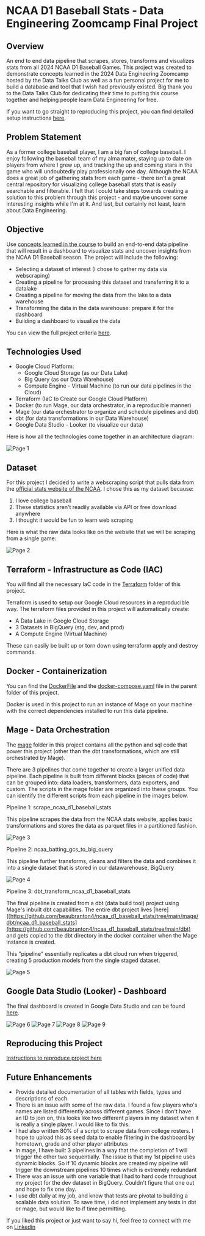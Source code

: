 
# NCAA D1 Baseball Stats - Data Engineering Zoomcamp Final Project

## **Overview**

An end to end data pipeline that scrapes, stores, transforms and visualizes stats from all 2024 NCAA D1 Baseball Games. This project was created to demonstrate concepts learned in the 2024 Data Engineering Zoomcamp hosted by the Data Talks Club as well as a fun personal project for me to build a database and tool that I wish had previously existed. Big thank you to the Data Talks Club for dedicating their time to putting this course together and helping people learn Data Engineering for free. 

If you want to go straight to reproducing this project, you can find detailed setup instructions [here](https://github.com/beaubranton4/ncaa_d1_baseball_stats/blob/main/setup.md).

## **Problem Statement**
  
 As a former college baseball player, I am a big fan of college baseball. I enjoy following the baseball team of my alma mater, staying up to date on players from where I grew up, and tracking the up and coming stars in the game who will undoubtedly play professionally one day. Although the NCAA does a great job of gathering stats from each game - there isn't a great central repository for visualizing college baseball stats that is easily searchable and filterable. I felt that I could take steps towards creating a solution to this problem through this project - and maybe uncover some interesting insights while I'm at it. And last, but certainly not least, learn about Data Engineering.

  ## **Objective**

Use [concepts learned in the course](https://github.com/DataTalksClub/data-engineering-zoomcamp/blob/main/README.md) to build an end-to-end data pipeline that will result in a dashboard to visualize stats and uncover insights from the NCAA D1 Baseball season. The project will include the following:

-   Selecting a dataset of interest (I chose to gather my data via webscraping)
-   Creating a pipeline for processing this dataset and transferring it to a datalake
-   Creating a pipeline for moving the data from the lake to a data warehouse
-   Transforming the data in the data warehouse: prepare it for the dashboard
-   Building a dashboard to visualize the data

You can view the full project criteria [here](https://github.com/DataTalksClub/data-engineering-zoomcamp/tree/main/projects).
  
  ## **Technologies Used**
  

 - Google Cloud Platform:
	 - Google Cloud Storage (as our Data Lake)
 	 - Big Query (as our Data Warehouse)
	 - Compute Engine - Virtual Machine (to run our data pipelines in the Cloud)
 - Terraform (IaC to Create our Google Cloud Platform)
 - Docker (to run Mage, our data orchestrator, in a reproducible manner)
 - Mage (our data orchestrator to organize and schedule pipelines and dbt)
 - dbt (for data transformations in our Data Warehouse)
 - Google Data Studio - Looker (to visualize our data)

Here is how all the technologies come together in an architecture diagram:


![Page 1](images/tech_architecture_diagram.png)

  ## **Dataset**

For this project I decided to write a webscraping script that pulls data from the [official stats website of the NCAA](https://stats.ncaa.org/). I chose this as my dataset because:

1. I love college baseball
2. These statistics aren't readily available via API or free download anywhere
3. I thought it would be fun to learn web scraping

Here is what the raw data looks like on the website that we will be scraping from a single game:

![Page 2](images/dataset_example.png)

## **Terraform - Infrastructure as Code (IAC)**

You will find all the necessary IaC code in the [Terraform](https://github.com/beaubranton4/ncaa_d1_baseball_stats/tree/main/terraform) folder of this project.

Terraform is used to setup our Google Cloud resources in a reproducible way. The terraform files provided in this project will automatically create:

 - A Data Lake in Google Cloud Storage
 - 3 Datasets in BigQuery (stg, dev, and prod)
 - A Compute Engine (Virtual Machine)

These can easily be built up or torn down using terraform apply and destroy commands.

## **Docker - Containerization**

You can find the [DockerFile](https://github.com/beaubranton4/ncaa_d1_baseball_stats/blob/main/Dockerfile) and the [docker-compose.yaml](https://github.com/beaubranton4/ncaa_d1_baseball_stats/blob/main/docker-compose.yml) file in the parent folder of this project.

Docker is used in this project to run an instance of Mage on your machine with the correct dependencies installed to run this data pipeline.

## **Mage - Data Orchestration**

The [mage](https://github.com/beaubranton4/ncaa_d1_baseball_stats/tree/main/mage) folder in this project contains all the python and sql code that power this project (other than the dbt transformations, which are still orchestrated by Mage).

There are 3 pipelines that come together to create a larger unified data pipeline. Each pipeline is built from different blocks (pieces of code) that can be grouped into: data loaders, transformers, data exporters, and custom. The scripts in the mage folder are organized into these groups. You can identify the different scripts from each pipeline in the images below.

Pipeline 1: scrape_ncaa_d1_baseball_stats

This pipeline scrapes the data from the NCAA stats website, applies basic transformations and stores the data as parquet files in a partitioned fashion.

![Page 3](images/mage_scrape_stats_to_gcs_pipeline.png)

Pipeline 2: ncaa_batting_gcs_to_big_query

This pipeline further transforms, cleans and filters the data and combines it into a single dataset that is stored in our datawarehouse, BigQuery

![Page 4](images/mage_gcs_to_bq_pipeline.png)

Pipeline 3: dbt_transform_ncaa_d1_baseball_stats

The final pipeline is created from a dbt (data build tool) project using Mage's inbuilt dbt capabilities. The entire dbt project lives [here]([https://github.com/beaubranton4/ncaa_d1_baseball_stats/tree/main/mage/dbt/ncaa_d1_baseball_stats](https://github.com/beaubranton4/ncaa_d1_baseball_stats/tree/main/dbt) and gets copied to the dbt directory in the docker container when the Mage instance is created. 

This "pipeline" essentially replicates a dbt cloud run when triggered, creating 5 production models from the single staged dataset.

![Page 5](images/dbt_lineage_graph.png)

## **Google Data Studio (Looker) - Dashboard**

The final dashboard is created in Google Data Studio and can be found [here](https://lookerstudio.google.com/s/nWiTVPz6SUw).

![Page 6](images/dashboard_image_1.png)
![Page 7](images/dashboard_image_2.png)
![Page 8](images/dashboard_image_3.png)
![Page 9](images/dashboard_image_4.png)

## **Reproducing this Project**

[Instructions to reproduce project here](https://github.com/beaubranton4/ncaa_d1_baseball_stats/blob/main/setup.md)

## **Future Enhancements**


- Provide detailed documentation of all tables with fields, types and descriptions of each.
- There is an issue with some of the raw data. I found a few players who's names are listed differently across different games. Since i don't have an ID to join on, this looks like two different players in my dataset when it is really a single player. I would like to fix this.
- I had also written 80% of a script to scrape data from college rosters. I hope to upload this as seed data to enable filtering in the dashboard by hometown, grade and other player attributes
- In mage, I have built 3 pipelines in a way that the completion of 1 will trigger the other two sequentially. The issue is that my 1st pipeline uses dynamic blocks. So if 10 dynamic blocks are created my pipeline will trigger the downstream pipelines 10 times which is extremely redundant
- There was an issue with one variable that I had to hard code throughout my project for the dev dataset in BigQuery. Couldn't figure that one out and hope to fix one day.
- I use dbt daily at my job, and know that tests are pivotal to building a scalable data solution. To save time, i did not implement any tests in dbt or mage, but would like to if time permitting.


If you liked this project or just want to say hi, feel free to connect with me on [Linkedin](https://www.linkedin.com/in/beaubranton/)
